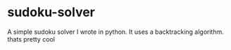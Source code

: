 # sudoku-solver
A simple sudoku solver I wrote in python. It uses a backtracking algorithm. thats pretty cool

